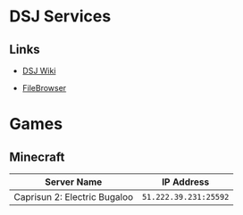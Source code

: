 # DSJ Services

## Links
- [DSJ Wiki](https://dsj-wiki.herokuapp.com/)
<!-- - [API](http://limberdelimon.duckdns.org:36854/) -->
- [FileBrowser](http://limberdelimon.duckdns.org:47034/)

# Games

## Minecraft

| Server Name | IP Address |
|---|---|
| Caprisun 2: Electric Bugaloo | `51.222.39.231:25592` |
